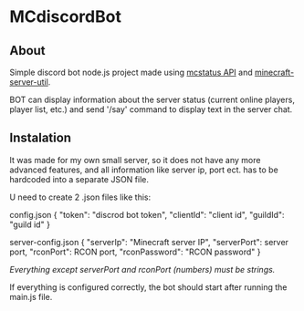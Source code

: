 # MCdiscordBot

## About
Simple discord bot node.js project made using [mcstatus API](mcstatus.io) and [minecraft-server-util](https://passthemayo.gitbook.io/minecraft-server-util/).

BOT can display information about the server status (current online players, player list, etc.) and send '/say' command to display text in the server chat. 

## Instalation
It was made for my own small server, so it does not have any more advanced features, and all information like server ip, port ect. has to be hardcoded into a separate JSON file.

U need to create 2 .json files like this:

config.json
{
	"token": "discrod bot token",
	"clientId": "client id",
	"guildId": "guild id"
}

server-config.json
{
	"serverIp": "Minecraft server IP",
	"serverPort": server port,
	"rconPort": RCON port,
	"rconPassword": "RCON password"
}

*Everything except serverPort and rconPort (numbers) must be strings.*

If everything is configured correctly, the bot should start after running the main.js file.